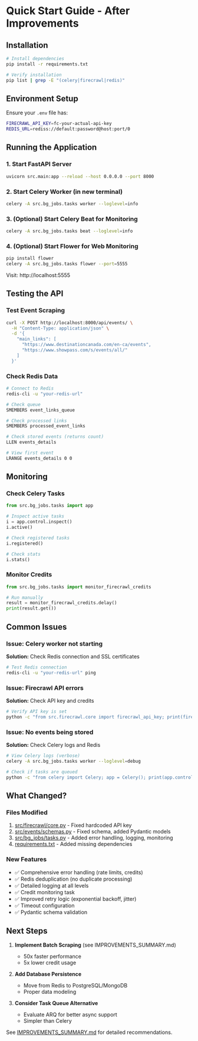 # Quick Start Guide - After Improvements

## Installation

```bash
# Install dependencies
pip install -r requirements.txt

# Verify installation
pip list | grep -E "(celery|firecrawl|redis)"
```

## Environment Setup

Ensure your `.env` file has:
```bash
FIRECRAWL_API_KEY=fc-your-actual-api-key
REDIS_URL=rediss://default:password@host:port/0
```

## Running the Application

### 1. Start FastAPI Server
```bash
uvicorn src.main:app --reload --host 0.0.0.0 --port 8000
```

### 2. Start Celery Worker (in new terminal)
```bash
celery -A src.bg_jobs.tasks worker --loglevel=info
```

### 3. (Optional) Start Celery Beat for Monitoring
```bash
celery -A src.bg_jobs.tasks beat --loglevel=info
```

### 4. (Optional) Start Flower for Web Monitoring
```bash
pip install flower
celery -A src.bg_jobs.tasks flower --port=5555
```
Visit: http://localhost:5555

## Testing the API

### Test Event Scraping
```bash
curl -X POST http://localhost:8000/api/events/ \
  -H "Content-Type: application/json" \
  -d '{
    "main_links": [
      "https://www.destinationcanada.com/en-ca/events",
      "https://www.showpass.com/s/events/all/"
    ]
  }'
```

### Check Redis Data
```bash
# Connect to Redis
redis-cli -u "your-redis-url"

# Check queue
SMEMBERS event_links_queue

# Check processed links
SMEMBERS processed_event_links

# Check stored events (returns count)
LLEN events_details

# View first event
LRANGE events_details 0 0
```

## Monitoring

### Check Celery Tasks
```python
from src.bg_jobs.tasks import app

# Inspect active tasks
i = app.control.inspect()
i.active()

# Check registered tasks
i.registered()

# Check stats
i.stats()
```

### Monitor Credits
```python
from src.bg_jobs.tasks import monitor_firecrawl_credits

# Run manually
result = monitor_firecrawl_credits.delay()
print(result.get())
```

## Common Issues

### Issue: Celery worker not starting
**Solution:** Check Redis connection and SSL certificates
```bash
# Test Redis connection
redis-cli -u "your-redis-url" ping
```

### Issue: Firecrawl API errors
**Solution:** Check API key and credits
```bash
# Verify API key is set
python -c "from src.firecrawl.core import firecrawl_api_key; print(firecrawl_api_key[:10] + '...')"
```

### Issue: No events being stored
**Solution:** Check Celery logs and Redis
```bash
# View Celery logs (verbose)
celery -A src.bg_jobs.tasks worker --loglevel=debug

# Check if tasks are queued
python -c "from celery import Celery; app = Celery(); print(app.control.inspect().active())"
```

## What Changed?

### Files Modified
1. [src/firecrawl/core.py](src/firecrawl/core.py) - Fixed hardcoded API key
2. [src/events/schemas.py](src/events/schemas.py) - Fixed schema, added Pydantic models
3. [src/bg_jobs/tasks.py](src/bg_jobs/tasks.py) - Added error handling, logging, monitoring
4. [requirements.txt](requirements.txt) - Added missing dependencies

### New Features
- ✅ Comprehensive error handling (rate limits, credits)
- ✅ Redis deduplication (no duplicate processing)
- ✅ Detailed logging at all levels
- ✅ Credit monitoring task
- ✅ Improved retry logic (exponential backoff, jitter)
- ✅ Timeout configuration
- ✅ Pydantic schema validation

## Next Steps

1. **Implement Batch Scraping** (see IMPROVEMENTS_SUMMARY.md)
   - 50x faster performance
   - 5x lower credit usage

2. **Add Database Persistence**
   - Move from Redis to PostgreSQL/MongoDB
   - Proper data modeling

3. **Consider Task Queue Alternative**
   - Evaluate ARQ for better async support
   - Simpler than Celery

See [IMPROVEMENTS_SUMMARY.md](IMPROVEMENTS_SUMMARY.md) for detailed recommendations.
